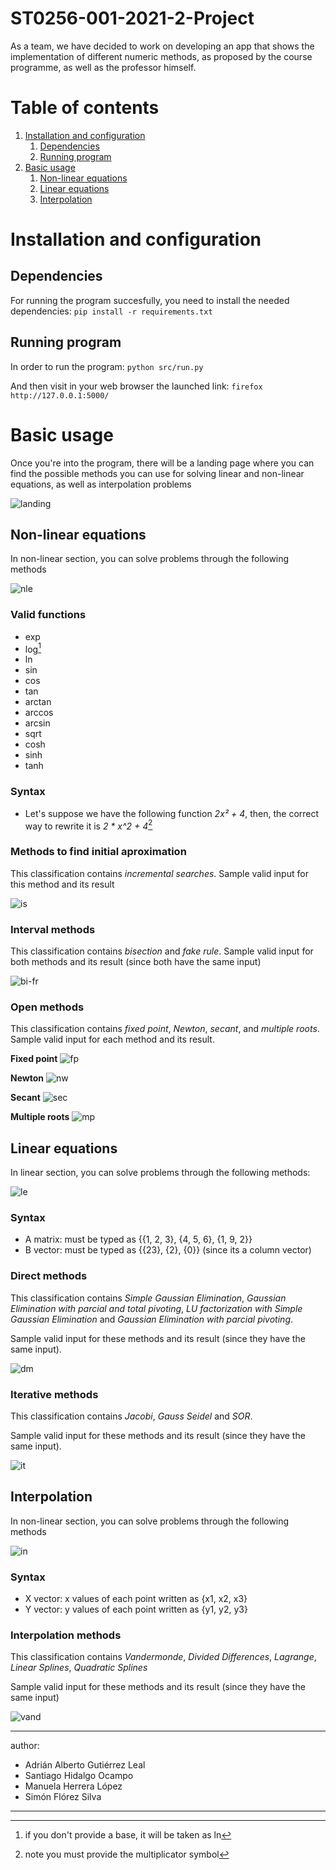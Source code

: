 # ST0256-001-2021-2-Project

As a team, we have decided to work on developing an app that shows the implementation of different numeric methods, as proposed by the course programme, as well as the professor himself.  

# Table of contents
1. [Installation and configuration](#install_config)
   1. [Dependencies](#dep)
   2. [Running program](#run)
2. [Basic usage](#basic)
   1. [Non-linear equations](#nle)
   2. [Linear equations](#le)
   3. [Interpolation](#int)
   
# Installation and configuration  <a name="install_config"></a>
## Dependencies <a name="dep"></a>
For running the program succesfully, you need to install the needed dependencies:
`pip install -r requirements.txt`

## Running program <a name="run"></a>
In order to run the program:
`python src/run.py`

And then visit in your web browser the launched link:
`firefox http://127.0.0.1:5000/`

# Basic usage <a name="basic"></a>
Once you're into the program, there will be a landing page where you can find the possible methods you can use for solving linear and non-linear equations, as well as interpolation problems

![landing](./images/landing.png)

## Non-linear equations <a name="nle"></a>
In non-linear section, you can solve problems through the following methods

![nle](./images/nle.png)

### Valid functions
- exp
- log[^1]
- ln
- sin
- cos
- tan
- arctan
- arccos
- arcsin
- sqrt
- cosh
- sinh
- tanh

### Syntax
- Let's suppose we have the following function *2x² + 4*, then, the correct way to rewrite it is *2 * x^2 + 4*[^2]

[^1]: if you don't provide a base, it will be taken as ln
[^2]: note you must provide the multiplicator symbol

### Methods to find initial aproximation
This classification contains *incremental searches*.
Sample valid input for this method and its result

![is](./images/is.png)

### Interval methods
This classification contains *bisection* and *fake rule*.
Sample valid input for both methods and its result (since both have the same input)

![bi-fr](./images/bi.png)

### Open methods
This classification contains *fixed point*, *Newton*, *secant*, and *multiple roots*. 
Sample valid input for each method and its result.

**Fixed point**
![fp](./images/fp.png)

**Newton**
![nw](./images/nw.png)

**Secant**
![sec](./images/sec.png)

**Multiple roots**
![mp](./images/mp.png)

## Linear equations <a name="le"></a>
In linear section, you can solve problems through the following methods:

![le](./images/le.png)

### Syntax
- A matrix: must be typed as {{1, 2, 3}, {4, 5, 6}, {1, 9, 2}}
- B vector:  must be typed as {{23}, {2}, {0}} (since its a column vector)

### Direct methods
This classification contains *Simple Gaussian Elimination*, *Gaussian Elimination with parcial and total pivoting*, *LU factorization with Simple Gaussian Elimination* and *Gaussian Elimination with parcial pivoting*.

Sample valid input for these methods and its result (since they have the same input).

![dm](./images/dm.png)

### Iterative methods
This classification contains *Jacobi*, *Gauss Seidel* and *SOR*.

Sample valid input for these methods and its result (since they have the same input).

![it](./images/it.png)

## Interpolation <a name="int"></a>
In non-linear section, you can solve problems through the following methods

![in](./images/in.png)

### Syntax
- X vector: x values of each point written as {x1, x2, x3}
- Y vector: y values of each point written as {y1, y2, y3}

### Interpolation methods
This classification contains *Vandermonde*, *Divided Differences*, *Lagrange*, *Linear Splines*, *Quadratic Splines*

Sample valid input for these methods and its result (since they have the same input)

![vand](./images/vand.png)

---
author:
- Adrián Alberto Gutiérrez Leal  
- Santiago Hidalgo Ocampo  
- Manuela Herrera López  
- Simón Flórez Silva  
---
